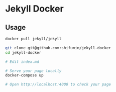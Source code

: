 # Jekyll Docker

## Usage

```bash
docker pull jekyll/jekyll

git clone git@github.com:shifumin/jekyll-docker
cd jekyll-docker

# Edit index.md

# Serve your page locally
docker-compose up

# Open http://localhost:4000 to check your page
```
